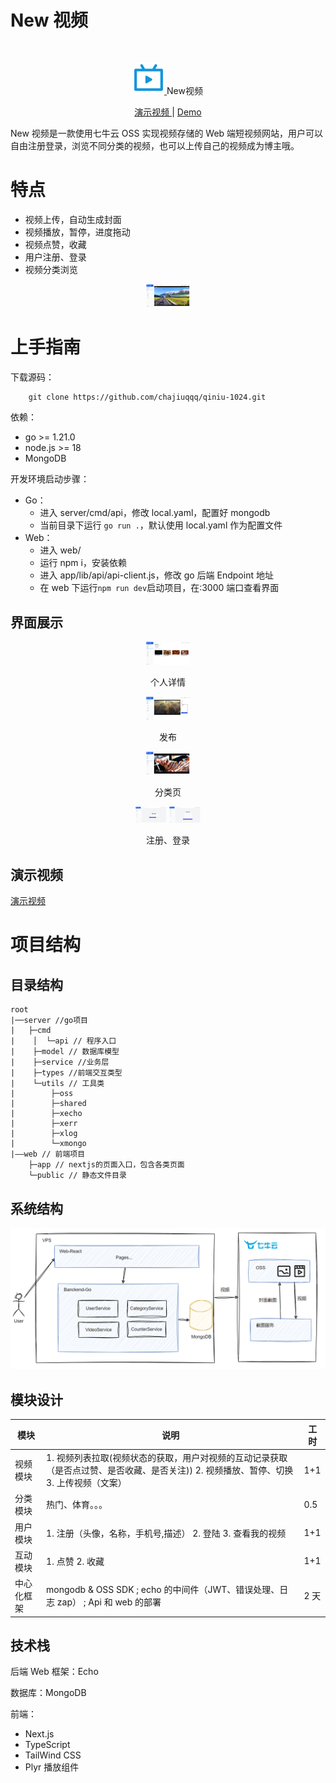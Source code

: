# New 视频

<br />
<p align="center">
  <a href="https://github.com/chajiuqqq/qiniu-1024/">
    <img src="doc/img/logo.png" alt="Logo" width="50" height="50">
  </a>
  New视频
</p>

<p align="center">
<a href="http://47.106.228.5:8080/new-video.mp4">
    演示视频 
  </a>
  |
  <a href="http://47.106.228.5:3000/">
    Demo
  </a>
  </p>

New 视频是一款使用七牛云 OSS 实现视频存储的 Web 端短视频网站，用户可以自由注册登录，浏览不同分类的视频，也可以上传自己的视频成为博主哦。

# 特点

- 视频上传，自动生成封面
- 视频播放，暂停，进度拖动
- 视频点赞，收藏
- 用户注册、登录
- 视频分类浏览

<div align="center">
        <img src="doc/img/main.png" alt="Logo" width="70">
</div>

# 上手指南

下载源码：

```
    git clone https://github.com/chajiuqqq/qiniu-1024.git
```

依赖：

- go >= 1.21.0
- node.js >= 18
- MongoDB

开发环境启动步骤：

- Go：
  - 进入 server/cmd/api，修改 local.yaml，配置好 mongodb
  - 当前目录下运行 `go run .`，默认使用 local.yaml 作为配置文件
- Web：
  - 进入 web/
  - 运行 npm i，安装依赖
  - 进入 app/lib/api/api-client.js，修改 go 后端 Endpoint 地址
  - 在 web 下运行`npm run dev`启动项目，在:3000 端口查看界面

## 界面展示

<div align="center">
    <div>
        <img src="doc/img/my.png" alt="Logo" width="70">
        <p>个人详情</p>   
        <img src="doc/img/publish.png" alt="Logo" width="70">
        <p>发布</p>   
    </div>
    <div>
        <img src="doc/img/food.png" alt="Logo" width="70">
        <p>分类页</p>   
    </div>
    <div>
        <img src="doc/img/login.png" alt="Logo" width="50">
        <img src="doc/img/register.png" alt="Logo" width="50">
        <p>注册、登录</p>   
    </div>
</div>

## 演示视频

[演示视频](http://47.106.228.5:8080/new-video.mp4)

# 项目结构

## 目录结构

```
root
|──server //go项目
|   ├─cmd
|    │  └─api // 程序入口
|    ├─model // 数据库模型
|    ├─service //业务层
|    ├─types //前端交互类型
|    └─utils // 工具类
|        ├─oss
|        ├─shared
|        ├─xecho
|        ├─xerr
|        ├─xlog
|        └─xmongo
|——web // 前端项目
    ├─app // nextjs的页面入口，包含各类页面
    └─public // 静态文件目录
```

## 系统结构

![Alt text](doc/img/struct.png)

## 模块设计

| 模块       | 说明                                                                                                                                   | 工时 |
| ---------- | -------------------------------------------------------------------------------------------------------------------------------------- | ---- |
| 视频模块   | 1. 视频列表拉取(视频状态的获取，用户对视频的互动记录获取（是否点过赞、是否收藏、是否关注)) 2. 视频播放、暂停、切换 3. 上传视频（文案） | 1+1  |
| 分类模块   | 热门、体育。。。                                                                                                                       | 0.5  |
| 用户模块   | 1. 注册（头像，名称，手机号,描述） 2. 登陆 3. 查看我的视频                                                                             | 1+1  |
| 互动模块   | 1. 点赞 2. 收藏                                                                                                                        | 1+1  |
| 中心化框架 | mongodb & OSS SDK ; echo 的中间件（JWT、错误处理、日志 zap） ; Api 和 web 的部署                                                       | 2 天 |

## 技术栈

后端 Web 框架：Echo

数据库：MongoDB

前端：

- Next.js
- TypeScript
- TailWind CSS
- Plyr 播放组件
